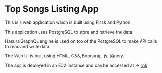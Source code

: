 # Top Songs Listing App

This is a web application which is built using Flask and Python.

This application uses PostgreSQL to store and retrieve the data. 

Hasura GraphQL engine is used on top of the PostgreSQL to make API calls to read and write data.

The Web UI is built using HTML, CSS, Bootstrap, js, jQuery.

The app is deployed in an EC2 instance and can be accessed at -> [link](http://13.251.38.140:5050/)
